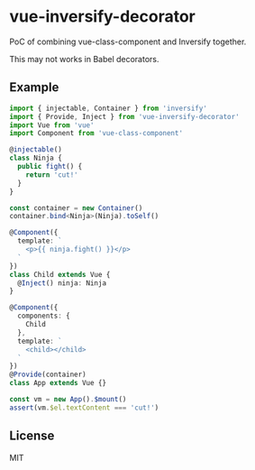 # vue-inversify-decorator

PoC of combining vue-class-component and Inversify together.

This may not works in Babel decorators.

## Example

```ts
import { injectable, Container } from 'inversify'
import { Provide, Inject } from 'vue-inversify-decorator'
import Vue from 'vue'
import Component from 'vue-class-component'

@injectable()
class Ninja {
  public fight() {
    return 'cut!'
  }
}

const container = new Container()
container.bind<Ninja>(Ninja).toSelf()

@Component({
  template: `
    <p>{{ ninja.fight() }}</p>
  `
})
class Child extends Vue {
  @Inject() ninja: Ninja
}

@Component({
  components: {
    Child
  },
  template: `
    <child></child>
  `
})
@Provide(container)
class App extends Vue {}

const vm = new App().$mount()
assert(vm.$el.textContent === 'cut!')
```

## License

MIT
